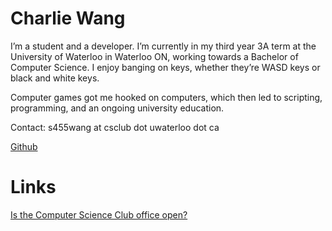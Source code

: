 # Charlie Wang

I’m a student and a developer. I’m currently in my third year 3A term at the University of Waterloo in Waterloo ON, working towards a Bachelor of Computer Science. I enjoy banging on keys, whether they’re WASD keys or black and white keys.

Computer games got me hooked on computers, which then led to scripting, programming, and an ongoing university education.

Contact: s455wang at csclub dot uwaterloo dot ca

[Github](https://github.com/gibstick)

# Links
[Is the Computer Science Club office open?](http://csclub.uwaterloo.ca/~s455wang/office-status/)
